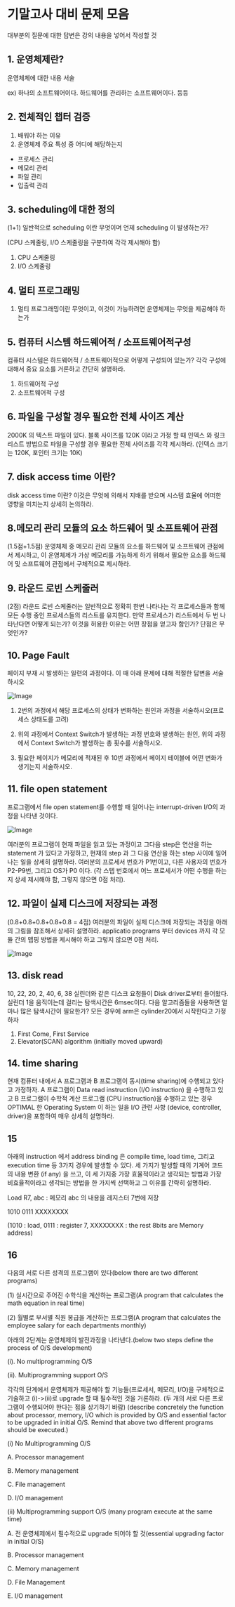 # 기말고사 대비 문제 모음

대부분의 질문에 대한 답변은 강의 내용을 넣어서 작성할 것

## 1. 운영체제란?

운영체체에 대한 내용 서술

ex) 하나의 소프트웨어이다. 하드웨어를 관리하는 소프트웨어이다. 등등

## 2. 전체적인 챕터 검증

1. 배워야 하는 이유
2. 운영체제 주요 특성 중 어디에 해당하는지

- 프로세스 관리
- 메모리 관리
- 파일 관리
- 입출력 관리

## 3. scheduling에 대한 정의

(1+1) 일반적으로 scheduling 이란 무엇이며 언제 scheduling 이 발생하는가?

(CPU 스케줄링, I/O 스케줄링을 구분하여 각각 제시해야 함)

1. CPU 스케줄링
2. I/O 스케줄링

## 4. 멀티 프로그래밍

1) 멀티 프로그래밍이란 무엇이고, 이것이 가능하려면 운영체제는 무엇을 제공해야 하는가

## 5. 컴퓨터 시스템 하드웨어적 / 소프트웨어적구성

컴퓨터 시스템은 하드웨어적 / 소프트웨어적으로 어떻게 구성되어 있는가? 각각 구성에 대해서 중요 요소를 거론하고 간단히 설명하라.

1. 하드웨어적 구성
2. 소프트웨어적 구성

## 6. 파일을 구성할 경우 필요한 전체 사이즈 계산

2000K 의 텍스트 파일이 있다. 블록 사이즈를 120K 이라고 가정 할 때 인덱스 와 링크 리스트 방법으로 파일을 구성할 경우 필요한 전체 사이즈를 각각 제시하라. (인덱스 크기는 120K, 포인터 크기는 10K)

## 7. disk access time 이란?

disk access time 이란? 이것은 무엇에 의해서 지배를 받으며 시스템 효율에 어떠한 영향을 미치는지 상세히 논의하라.

## 8.메모리 관리 모듈의 요소 하드웨어 및 소프트웨어 관점

(1.5점+1.5점) 운영체제 중 메모리 관리 모듈의 요소를 하드웨어 및 소프트웨어 관점에서 제시하고, 이 운영체제가 가상 메모리를 가능하게 하기 위해서 필요한 요소를 하드웨어 및 소프트웨어 관점에서 구체적으로 제시하라.

## 9. 라운드 로빈 스케줄러

(2점) 라운드 로빈 스케줄러는 일반적으로 정확히 한번 나타나는 각 프로세스들과 함께 모든 수행 중인 프로세스들의 리스트를 유지한다. 만약 프로세스가 리스트에서 두 번 나타난다면 어떻게 되는가? 이것을 허용한 이유는 어떤 장점을 얻고자 함인가? 단점은 무엇인가?

## 10. Page Fault

페이지 부재 시 발생하는 일련의 과정이다. 이 때 아래 문제에 대해 적절한 답변을 서술하시오

![Image](https://github.com/fkdl0048/ToDo/assets/84510455/a404afa9-e53a-4905-bc32-3cd38940853b)

1. 2번의 과정에서 해당 프로세스의 상태가 변화하는 원인과 과정을 서술하시오(프로세스 상태도를 고려)

2. 위의 과정에서 Context Switch가 발생하는 과정 번호와 발생하는 원인, 위의 과정에서 Context Switch가 발생하는 총 횟수를 서술하시오.

3. 필요한 페이지가 메모리에 적재된 후 10번 과정에서 페이지 테이블에 어떤 변화가 생기는지 서술하시오.

## 11. file open statement

프로그램에서 file open statement를 수행할 때 일어나는 interrupt-driven I/O의 과정을 나타낸 것이다.

![Image](https://github.com/fkdl0048/ToDo/assets/84510455/02f1744f-18e3-44df-af93-4f0bec0ebeea)

여러분의 프로그램이 현재 파일을 읽고 있는 과정이고 그다음 step은 연산을 하는 statement 가 있다고 가정하고, 현재의 step 과 그 다음 연산을 하는 step 사이에 일어나는 일을 상세히 설명하라. 여러분의 프로세서 번호가 P1번이고, 다른 사용자의 번호가 P2-P9번, 그리고 OS가 P0 이다. (각 스텝 번호에서 어느 프로세서가 어떤 수행을 하는지 상세 제시해야 함, 그렇지 않으면 0점 처리).

## 12. 파일이 실제 디스크에 저장되는 과정

(0.8+0.8+0.8+0.8+0.8 = 4점) 여러분의 파일이 실제 디스크에 저장되는 과정을 아래의 그림을 참조해서 상세히 설명하라. applicatio programs 부터 devices 까지 각 모듈 간의 맵핑 방법을 제시해야 하고 그렇지 않으면 0점 처리.

![Image](https://github.com/fkdl0048/ToDo/assets/84510455/d6fcc915-0161-4be1-8830-003e8abc8242)

## 13. disk read

10, 22, 20, 2, 40, 6, 38 실린더와 같은 디스크 요청들이 Disk driver로부터 들어왔다. 실린더 1을 움직이는데 걸리는 탐색시간은 6msec이다. 다음 알고리즘들을 사용하면 얼마나 많은 탐색시간이 필요한가? 모든 경우에 arm은 cylinder20에서 시작한다고 가정하자

1. First Come, First Service
2. Elevator(SCAN) algorithm (initially moved upward)

## 14. time sharing

현재 컴퓨터 내에서 A 프로그램과 B 프로그램이 동시(time sharing)에 수행되고 있다고 가정하자. A 프로그램이 Data read instruction (I/O instruction) 을 수행하고 있고 B 프로그램이 수학적 계산 프로그램 (CPU instruction)을 수행하고 있는 경우 OPTIMAL 한 Operating System 이 하는 일을 I/O 관련 사항 (device, controller, driver)을 포함하여 매우 상세히 설명하라.

## 15

아래의 instruction 에서 address binding 은 compile time, load time, 그리고 execution time 등 3가지 경우에 발생할 수 있다. 세 가지가 발생할 때의 기계어 코드의 내용 변환 (if any) 을 쓰고, 이 세 가지중 가장 효율적이라고 생각되는 방법과 가장 비효율적이라고 생각되는 방법을 한 가지씩 선택하고 그 이유를 간략히 설명하라.

Load R7, abc : 메모리 abc 의 내용을 레지스터 7번에 저장

1010 0111 XXXXXXXX

(1010 : load, 0111 : register 7, XXXXXXXX : the rest 8bits are Memory address)

## 16

다음의 서로 다른 성격의 프로그램이 있다(below there are two different programs)

(1) 실시간으로 주어진 수학식을 계산하는 프로그램(A program that calculates the math equation in real time)

(2) 월별로 부서별 직원 봉급을 계산하는 프로그램(A program that calculates the employee salary for each departments monthly)

아래의 2단계는 운영체제의 발전과정을 나타낸다.(below two steps define the process of O/S development)

(i). No multiprogramming O/S

(ii). Multiprogramming support O/S

각각의 단계에서 운영체제가 제공해야 할 기능들(프로세서, 메모리, I/O)을 구체적으로 기술하고 (i)->(ii)로 upgrade 할 때 필수적인 것을 거론하라. (두 개의 서로 다른 프로그램이 수행되어야 한다는 점을 상기하기 바람)
(describe concretely the function about processor, memory, I/O which is provided by O/S and essential factor to be upgraded in initial O/S. Remind that above two different programs should be executed.)

(i) No Multiprogramming O/S

A. Processor management

B. Memory management

C. File management

D. I/O management

(ii) Multiprogramming support O/S (many program execute at the same time)

A. 전 운영체제에서 필수적으로 upgrade 되어야 할 것(essential upgrading factor in initial O/S)

B. Processor management

C. Memory management

D. File Management

E. I/O management
